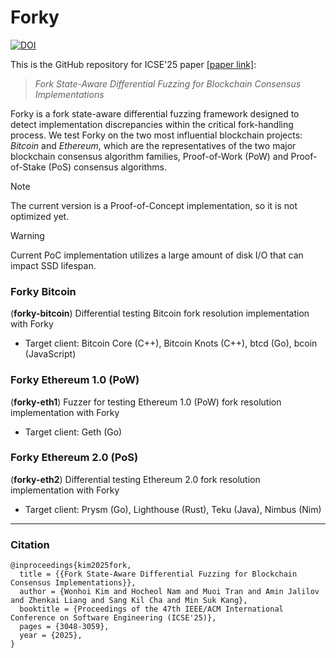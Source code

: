 # Forky
[![DOI](https://zenodo.org/badge/DOI/10.5281/zenodo.14641017.svg)](https://doi.org/10.5281/zenodo.14641017)

This is the GitHub repository for ICSE'25 paper [[paper link]](https://doi.ieeecomputersociety.org/10.1109/ICSE55347.2025.00085): 

> *Fork State-Aware Differential Fuzzing for Blockchain Consensus Implementations*

Forky is a fork state-aware differential fuzzing framework designed to detect implementation discrepancies within the critical fork-handling process. 
We test Forky on the two most influential blockchain projects: *Bitcoin* and *Ethereum*, which are the representatives of the two major blockchain consensus algorithm families, Proof-of-Work (PoW) and Proof-of-Stake (PoS) consensus algorithms.

> [!NOTE]
> The current version is a Proof-of-Concept implementation, so it is not optimized yet.

> [!WARNING]
> Current PoC implementation utilizes a large amount of disk I/O that can impact SSD lifespan.

### Forky Bitcoin
(**forky-bitcoin**) Differential testing Bitcoin fork resolution implementation with Forky
* Target client: Bitcoin Core (C++), Bitcoin Knots (C++), btcd (Go), bcoin (JavaScript)

### Forky Ethereum 1.0 (PoW) 
(**forky-eth1**) Fuzzer for testing Ethereum 1.0 (PoW) fork resolution implementation with Forky
* Target client: Geth (Go)

### Forky Ethereum 2.0 (PoS)
(**forky-eth2**) Differential testing Ethereum 2.0 fork resolution implementation with Forky
* Target client: Prysm (Go), Lighthouse (Rust), Teku (Java), Nimbus (Nim)

---
### Citation
```
@inproceedings{kim2025fork,
  title = {{Fork State-Aware Differential Fuzzing for Blockchain Consensus Implementations}},
  author = {Wonhoi Kim and Hocheol Nam and Muoi Tran and Amin Jalilov and Zhenkai Liang and Sang Kil Cha and Min Suk Kang},
  booktitle = {Proceedings of the 47th IEEE/ACM International Conference on Software Engineering (ICSE'25)},
  pages = {3048-3059},
  year = {2025},
}
```
